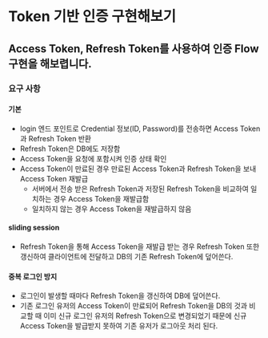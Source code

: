 # Token 기반 인증 구현해보기
## Access Token, Refresh Token를 사용하여 인증 Flow 구현을 해보렵니다.
### 요구 사항
#### 기본
* login 엔드 포인트로 Credential 정보(ID, Password)를 전송하면 Access Token과 Refresh Token 반환
* Refresh Token은 DB에도 저장함
* Access Token을 요청에 포함시켜 인증 상태 확인
* Access Token이 만료된 경우 만료된 Access Token과 Refresh Token을 보내 Access Token 재발급
  * 서버에서 전송 받은 Refresh Token과 저장된 Refresh Token을 비교하여 일치하는 경우 Access Token을 재발급함
  * 일치하지 않는 경우 Access Token을 재발급하지 않음
#### sliding session
* Refresh Token을 통해 Access Token을 재발급 받는 경우 
 Refresh Token 또한 갱신하여 클라이언트에 전달하고 DB의 기존 Refresh Token에 덮어쓴다.
#### 중복 로그인 방지
* 로그인이 발생할 때마다 Refresh Token을 갱신하여 DB에 덮어쓴다.
* 기존 로그인 유저의 Access Token이 만료되어 Refresh Token을 DB의 것과 비교할 때
이미 신규 로그인 유저의 Refresh Token으로 변경되었기 때문에 신규 Access Token을 발급받지 못하여 기존 유저가 로그아웃 처리 된다.